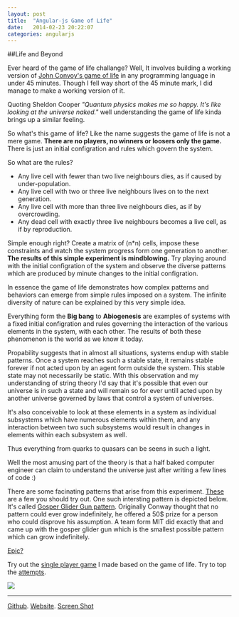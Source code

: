 ```yaml
---
layout: post
title:  "Angular-js Game of Life"
date:   2014-02-23 20:22:07
categories: angularjs
---
```



##Life and Beyond

Ever heard of the game of life challange? Well, It involves building a working version of [John Convoy's game of life](http://en.wikipedia.org/wiki/Conway's_Game_of_Life) in any programming language in under 45 minutes. Though I fell way short of the 45 minute mark, I did manage to make a working version of it.

Quoting Sheldon Cooper _"Quantum physics makes me so happy. It's like looking at the universe naked."_ well understanding the game of life kinda brings up a similar feeling.

So what's this game of life? Like the name suggests the game of life is not a mere game. __There are no players, no winners or loosers only the game.__ There is just an initial configration and rules which govern the system.

So what are the rules?

* Any live cell with fewer than two live neighbours dies, as if caused by under-population.
* Any live cell with two or three live neighbours lives on to the next generation.
* Any live cell with more than three live neighbours dies, as if by overcrowding.
* Any dead cell with exactly three live neighbours becomes a live cell, as if by reproduction.

Simple enough right? Create a matrix of (n*n) cells, impose these constraints and watch the system progress form one generation to another. __The results of this simple experiment is mindblowing.__ Try playing around with the initial configration of the system and observe the diverse patterns which are produced by minute changes to the initial configration.

In essence the game of life demonstrates how complex patterns and behaviors can emerge from simple rules imposed on a system. The infinite diversity of nature can be explained by this very simple idea.

Everything form the __Big bang__ to __Abiogenesis__ are examples of systems with a fixed initial configration and rules governing the interaction of the various elements in the system, with each other. The results of both these phenomenon is the world as we know it today.

Propability suggests that in almost all situations, systems endup with stable patterns. Once a system reaches such a stable state, it remains stable forever if not acted upon by an agent form outside the system. This stable state may not necessarily be static. With this observation and my understanding of string theory I'd say that it's possible that even our universe is in such a state and will remain so for ever untill acted upon by another universe governed by laws that control a system of universes.

It's also conceivable to look at these elements in a system as individual subsystems which have numerous elements within them, and any interaction between two such subsystems would result in changes in elements within each subsystem as well.

Thus everything from quarks to quasars can be seens in such a light.

Well the most amusing part of the theory is that a half baked computer engineer can claim to understand the universe just after writing a few lines of code :)

There are some facinating patterns that arise from this experiment. [These](http://en.wikipedia.org/wiki/Conway's_Game_of_Life#Examples_of_patterns) are a few you should try out. One such intersting pattern is depicted below. It's called [Gosper Glider Gun pattern](http://en.wikipedia.org/wiki/Gun_(cellular_automaton)). Originally Conway thought that no pattern could ever grow indefinitely, he offered a 50$ prize for a person who could disprove his assumption. A team form MIT did exactly that and came up with the gosper glider gun which is the smallest possible pattern which can grow indefinitely.

[Epic?](https://www.youtube.com/watch?v=C2vgICfQawE)

Try out the [single player game](http://gameoflife-nithink.rhcloud.com/home.php) I made based on the game of life. Try to top the [attempts](http://gameoflife-nithink.rhcloud.com/attempts.php).


<img src="https://db.tt/HkuLY0Pu" />

* * *

[Github](https://github.com/nithinkrishna/angularjs-game-of-life).
[Website](http://gameoflife-nithink.rhcloud.com).
[Screen Shot](https://db.tt/HkuLY0Pu)
